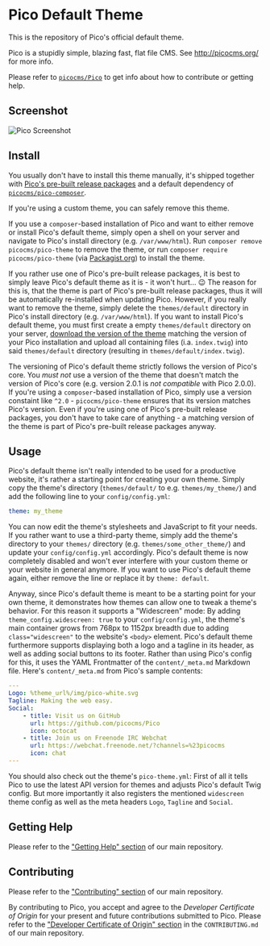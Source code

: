 Pico Default Theme
==================

This is the repository of Pico's official default theme.

Pico is a stupidly simple, blazing fast, flat file CMS. See http://picocms.org/ for more info.

Please refer to [`picocms/Pico`](https://github.com/picocms/Pico) to get info about how to contribute or getting help.

Screenshot
----------

![Pico Screenshot](https://picocms.github.io/screenshots/pico-21.png)

Install
-------

You usually don't have to install this theme manually, it's shipped together with [Pico's pre-built release packages](https://github.com/picocms/Pico/releases/latest) and a default dependency of [`picocms/pico-composer`](https://github.com/picocms/pico-composer).

If you're using a custom theme, you can safely remove this theme.

If you use a `composer`-based installation of Pico and want to either remove or install Pico's default theme, simply open a shell on your server and navigate to Pico's install directory (e.g. `/var/www/html`). Run `composer remove picocms/pico-theme` to remove the theme, or run `composer require picocms/pico-theme` (via [Packagist.org](https://packagist.org/packages/picocms/pico-theme)) to install the theme.

If you rather use one of Pico's pre-built release packages, it is best to simply leave Pico's default theme as it is - it won't hurt... :wink: The reason for this is, that the theme is part of Pico's pre-built release packages, thus it will be automatically re-installed when updating Pico. However, if you really want to remove the theme, simply delete the `themes/default` directory in Pico's install directory (e.g. `/var/www/html`). If you want to install Pico's default theme, you must first create a empty `themes/default` directory on your server, [download the version of the theme](https://github.com/picocms/pico-theme/releases) matching the version of your Pico installation and upload all containing files (i.a. `index.twig`) into said `themes/default` directory (resulting in `themes/default/index.twig`).

The versioning of Pico's default theme strictly follows the version of Pico's core. You *must not* use a version of the theme that doesn't match the version of Pico's core (e.g. version 2.0.1 is *not compatible* with Pico 2.0.0). If you're using a `composer`-based installation of Pico, simply use a version constaint like `^2.0` - `picocms/pico-theme` ensures that its version matches Pico's version. Even if you're using one of Pico's pre-built release packages, you don't have to take care of anything - a matching version of the theme is part of Pico's pre-built release packages anyway.

Usage
-----

Pico's default theme isn't really intended to be used for a productive website, it's rather a starting point for creating your own theme. Simply copy the theme's directory (`themes/default/` to e.g. `themes/my_theme/`) and add the following line to your `config/config.yml`:

```yaml
theme: my_theme
```

You can now edit the theme's stylesheets and JavaScript to fit your needs. If you rather want to use a third-party theme, simply add the theme's directory to your `themes/` directory (e.g. `themes/some_other_theme/`) and update your `config/config.yml` accordingly. Pico's default theme is now completely disabled and won't ever interfere with your custom theme or your website in general anymore. If you want to use Pico's default theme again, either remove the line or replace it by `theme: default`.

Anyway, since Pico's default theme is meant to be a starting point for your own theme, it demonstrates how themes can allow one to tweak a theme's behavior. For this reason it supports a "Widescreen" mode: By adding `theme_config.widescreen: true` to your `config/config.yml`, the theme's main container grows from 768px to 1152px breadth due to adding `class="widescreen"` to the website's `<body>` element. Pico's default theme furthermore supports displaying both a logo and a tagline in its header, as well as adding social buttons to its footer. Rather than using Pico's config for this, it uses the YAML Frontmatter of the `content/_meta.md` Markdown file. Here's `content/_meta.md` from Pico's sample contents:

```yaml
---
Logo: %theme_url%/img/pico-white.svg
Tagline: Making the web easy.
Social:
    - title: Visit us on GitHub
      url: https://github.com/picocms/Pico
      icon: octocat
    - title: Join us on Freenode IRC Webchat
      url: https://webchat.freenode.net/?channels=%23picocms
      icon: chat
---
```

You should also check out the theme's `pico-theme.yml`: First of all it tells Pico to use the latest API version for themes and adjusts Pico's default Twig config. But more importantly it also registers the mentioned `widescreen` theme config as well as the meta headers `Logo`, `Tagline` and `Social`.

Getting Help
------------

Please refer to the ["Getting Help" section](https://github.com/picocms/Pico#getting-help) of our main repository.

Contributing
------------

Please refer to the ["Contributing" section](https://github.com/picocms/Pico#contributing) of our main repository.

By contributing to Pico, you accept and agree to the *Developer Certificate of Origin* for your present and future contributions submitted to Pico. Please refer to the ["Developer Certificate of Origin" section](https://github.com/picocms/Pico/blob/master/CONTRIBUTING.md#developer-certificate-of-origin) in the `CONTRIBUTING.md` of our main repository.
